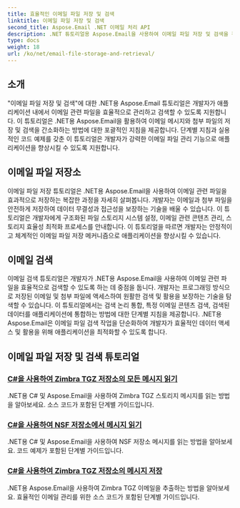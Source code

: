 ```yaml
---
title: 효율적인 이메일 파일 저장 및 검색
linktitle: 이메일 파일 저장 및 검색
second_title: Aspose.Email .NET 이메일 처리 API
description: .NET 튜토리얼용 Aspose.Email을 사용하여 이메일 파일 저장 및 검색을 간소화합니다. 이메일 메시지와 첨부 파일을 프로그래밍 방식으로 관리하고 액세스하는 방법을 알아보세요.
type: docs
weight: 18
url: /ko/net/email-file-storage-and-retrieval/
---
```


## 소개

"이메일 파일 저장 및 검색"에 대한 .NET용 Aspose.Email 튜토리얼은 개발자가 애플리케이션 내에서 이메일 관련 파일을 효율적으로 관리하고 검색할 수 있도록 지원합니다. 이 튜토리얼은 .NET용 Aspose.Email을 활용하여 이메일 메시지와 첨부 파일의 저장 및 검색을 간소화하는 방법에 대한 포괄적인 지침을 제공합니다. 단계별 지침과 실용적인 코드 예제를 갖춘 이 튜토리얼은 개발자가 강력한 이메일 파일 관리 기능으로 애플리케이션을 향상시킬 수 있도록 지원합니다.

## 이메일 파일 저장소

이메일 파일 저장 튜토리얼은 .NET용 Aspose.Email을 사용하여 이메일 관련 파일을 효과적으로 저장하는 복잡한 과정을 자세히 살펴봅니다. 개발자는 이메일과 첨부 파일을 안전하게 저장하여 데이터 무결성과 접근성을 보장하는 기술을 배울 수 있습니다. 이 튜토리얼은 개발자에게 구조화된 파일 스토리지 시스템 설정, 이메일 관련 콘텐츠 관리, 스토리지 효율성 최적화 프로세스를 안내합니다. 이 튜토리얼을 따르면 개발자는 안정적이고 체계적인 이메일 파일 저장 메커니즘으로 애플리케이션을 향상시킬 수 있습니다.

## 이메일 검색

이메일 검색 튜토리얼은 개발자가 .NET용 Aspose.Email을 사용하여 이메일 관련 파일을 효율적으로 검색할 수 있도록 하는 데 중점을 둡니다. 개발자는 프로그래밍 방식으로 저장된 이메일 및 첨부 파일에 액세스하여 원활한 검색 및 활용을 보장하는 기술을 탐색할 수 있습니다. 이 튜토리얼에서는 검색 논리 통합, 특정 이메일 콘텐츠 검색, 검색된 데이터를 애플리케이션에 통합하는 방법에 대한 단계별 지침을 제공합니다. .NET용 Aspose.Email은 이메일 파일 검색 작업을 단순화하여 개발자가 효율적인 데이터 액세스 및 활용을 위해 애플리케이션을 최적화할 수 있도록 합니다.

## 이메일 파일 저장 및 검색 튜토리얼
### [C#을 사용하여 Zimbra TGZ 저장소의 모든 메시지 읽기](./reading-all-messages-from-zimbra-tgz-storage-with-csharp/)
.NET용 C# 및 Aspose.Email을 사용하여 Zimbra TGZ 스토리지 메시지를 읽는 방법을 알아보세요. 소스 코드가 포함된 단계별 가이드입니다.
### [C#을 사용하여 NSF 저장소에서 메시지 읽기](./reading-messages-from-nsf-storage-using-csharp/)
.NET용 C# 및 Aspose.Email을 사용하여 NSF 저장소 메시지를 읽는 방법을 알아보세요. 코드 예제가 포함된 단계별 가이드입니다.
### [C#을 사용하여 Zimbra TGZ 저장소의 메시지 저장](./saving-messages-from-zimbra-tgz-storage-with-csharp/)
.NET용 Aspose.Email을 사용하여 Zimbra TGZ 이메일을 추출하는 방법을 알아보세요. 효율적인 이메일 관리를 위한 소스 코드가 포함된 단계별 가이드입니다.